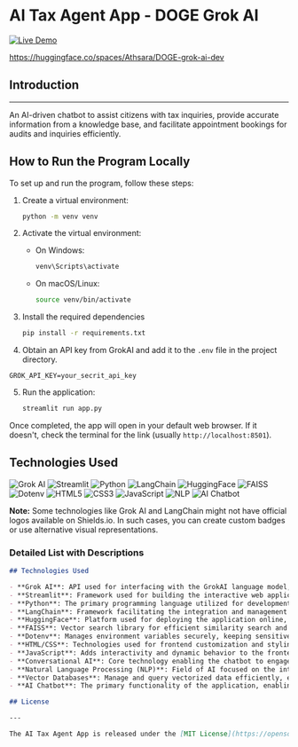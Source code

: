 # AI Tax Agent App - DOGE Grok AI

[![Live Demo](https://img.shields.io/badge/Live-Demo-brightgreen)](https://huggingface.co/spaces/Athsara/DOGE-grok-ai-dev)

https://huggingface.co/spaces/Athsara/DOGE-grok-ai-dev

## Introduction

---

An AI-driven chatbot to assist citizens with tax inquiries, provide accurate information from a knowledge base, and facilitate appointment bookings for audits and inquiries efficiently.

## How to Run the Program Locally

To set up and run the program, follow these steps:

1. Create a virtual environment:

   ```bash
   python -m venv venv
   ```

2. Activate the virtual environment:

   - On Windows:
     ```bash
     venv\Scripts\activate
     ```
   - On macOS/Linux:
     ```bash
     source venv/bin/activate
     ```

3. Install the required dependencies
   ```bash
   pip install -r requirements.txt
   ```
4. Obtain an API key from GrokAI and add it to the `.env` file in the project directory.

```commandline
GROK_API_KEY=your_secrit_api_key
```

5. Run the application:
   ```bash
   streamlit run app.py
   ```

Once completed, the app will open in your default web browser. If it doesn't, check the terminal for the link (usually `http://localhost:8501`).

## Technologies Used

![Grok AI](https://img.shields.io/badge/Grok_AI-563D7C?style=for-the-badge&logo=GrokAI&logoColor=white)
![Streamlit](https://img.shields.io/badge/Streamlit-FF4B4B?style=for-the-badge&logo=streamlit&logoColor=white)
![Python](https://img.shields.io/badge/Python-3776AB?style=for-the-badge&logo=python&logoColor=white)
![LangChain](https://img.shields.io/badge/LangChain-000000?style=for-the-badge&logo=langchain&logoColor=white)
![HuggingFace](https://img.shields.io/badge/HuggingFace-F9DC3E?style=for-the-badge&logo=huggingface&logoColor=black)
![FAISS](https://img.shields.io/badge/FAISS-2E3440?style=for-the-badge)
![Dotenv](https://img.shields.io/badge/Dotenv-007ACC?style=for-the-badge&logo=dotenv&logoColor=white)
![HTML5](https://img.shields.io/badge/HTML5-E34F26?style=for-the-badge&logo=html5&logoColor=white)
![CSS3](https://img.shields.io/badge/CSS3-1572B6?style=for-the-badge&logo=css3&logoColor=white)
![JavaScript](https://img.shields.io/badge/JavaScript-F7DF1E?style=for-the-badge&logo=javascript&logoColor=black)
![NLP](https://img.shields.io/badge/NLP-FF5722?style=for-the-badge)
![AI Chatbot](https://img.shields.io/badge/AI_Chatbot-4CAF50?style=for-the-badge)

**Note:** Some technologies like Grok AI and LangChain might not have official logos available on Shields.io. In such cases, you can create custom badges or use alternative visual representations.

### Detailed List with Descriptions

```markdown
## Technologies Used

- **Grok AI**: API used for interfacing with the GrokAI language model, facilitating the generation of conversational responses and enhancing the chatbot's ability to understand and process user queries effectively.
- **Streamlit**: Framework used for building the interactive web application interface.
- **Python**: The primary programming language utilized for development.
- **LangChain**: Framework facilitating the integration and management of language models within the application.
- **HuggingFace**: Platform used for deploying the application online, leveraging Hugging Face’s infrastructure and services.
- **FAISS**: Vector search library for efficient similarity search and indexing of embeddings.
- **Dotenv**: Manages environment variables securely, keeping sensitive information like API keys safe.
- **HTML/CSS**: Technologies used for frontend customization and styling of the web application.
- **JavaScript**: Adds interactivity and dynamic behavior to the frontend components.
- **Conversational AI**: Core technology enabling the chatbot to engage in interactive dialogues based on user input.
- **Natural Language Processing (NLP)**: Field of AI focused on the interaction between computers and human language, underpinning the chatbot's functionality.
- **Vector Databases**: Manage and query vectorized data efficiently, essential for handling embeddings and similarity searches.
- **AI Chatbot**: The primary functionality of the application, enabling interactive conversations based on the content of multiple PDFs.

## License

---

The AI Tax Agent App is released under the [MIT License](https://opensource.org/licenses/MIT).
```
